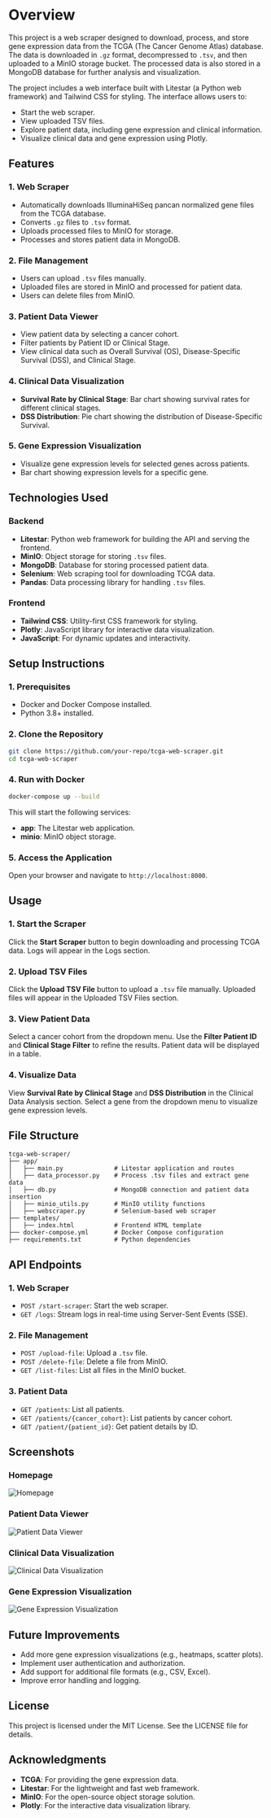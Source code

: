 # Overview
This project is a web scraper designed to download, process, and store gene expression data from the TCGA (The Cancer Genome Atlas) database. The data is downloaded in `.gz` format, decompressed to `.tsv`, and then uploaded to a MinIO storage bucket. The processed data is also stored in a MongoDB database for further analysis and visualization.

The project includes a web interface built with Litestar (a Python web framework) and Tailwind CSS for styling. The interface allows users to:
- Start the web scraper.
- View uploaded TSV files.
- Explore patient data, including gene expression and clinical information.
- Visualize clinical data and gene expression using Plotly.

## Features
### 1. Web Scraper
- Automatically downloads IlluminaHiSeq pancan normalized gene files from the TCGA database.
- Converts `.gz` files to `.tsv` format.
- Uploads processed files to MinIO for storage.
- Processes and stores patient data in MongoDB.

### 2. File Management
- Users can upload `.tsv` files manually.
- Uploaded files are stored in MinIO and processed for patient data.
- Users can delete files from MinIO.

### 3. Patient Data Viewer
- View patient data by selecting a cancer cohort.
- Filter patients by Patient ID or Clinical Stage.
- View clinical data such as Overall Survival (OS), Disease-Specific Survival (DSS), and Clinical Stage.

### 4. Clinical Data Visualization
- **Survival Rate by Clinical Stage**: Bar chart showing survival rates for different clinical stages.
- **DSS Distribution**: Pie chart showing the distribution of Disease-Specific Survival.

### 5. Gene Expression Visualization
- Visualize gene expression levels for selected genes across patients.
- Bar chart showing expression levels for a specific gene.

## Technologies Used
### Backend
- **Litestar**: Python web framework for building the API and serving the frontend.
- **MinIO**: Object storage for storing `.tsv` files.
- **MongoDB**: Database for storing processed patient data.
- **Selenium**: Web scraping tool for downloading TCGA data.
- **Pandas**: Data processing library for handling `.tsv` files.

### Frontend
- **Tailwind CSS**: Utility-first CSS framework for styling.
- **Plotly**: JavaScript library for interactive data visualization.
- **JavaScript**: For dynamic updates and interactivity.

## Setup Instructions
### 1. Prerequisites
- Docker and Docker Compose installed.
- Python 3.8+ installed.

### 2. Clone the Repository
```bash
git clone https://github.com/your-repo/tcga-web-scraper.git
cd tcga-web-scraper
```

### 4. Run with Docker
```bash
docker-compose up --build
```
This will start the following services:
- **app**: The Litestar web application.
- **minio**: MinIO object storage.

### 5. Access the Application
Open your browser and navigate to `http://localhost:8000`.

## Usage
### 1. Start the Scraper
Click the **Start Scraper** button to begin downloading and processing TCGA data. Logs will appear in the Logs section.

### 2. Upload TSV Files
Click the **Upload TSV File** button to upload a `.tsv` file manually. Uploaded files will appear in the Uploaded TSV Files section.

### 3. View Patient Data
Select a cancer cohort from the dropdown menu. Use the **Filter Patient ID** and **Clinical Stage Filter** to refine the results. Patient data will be displayed in a table.

### 4. Visualize Data
View **Survival Rate by Clinical Stage** and **DSS Distribution** in the Clinical Data Analysis section. Select a gene from the dropdown menu to visualize gene expression levels.

## File Structure
```plaintext
tcga-web-scraper/
├── app/
│   ├── main.py              # Litestar application and routes
│   ├── data_processor.py    # Process .tsv files and extract gene data
│   ├── db.py                # MongoDB connection and patient data insertion
│   ├── minio_utils.py       # MinIO utility functions
│   ├── webscraper.py        # Selenium-based web scraper
├── templates/
│   ├── index.html           # Frontend HTML template
├── docker-compose.yml       # Docker Compose configuration
├── requirements.txt         # Python dependencies
```

## API Endpoints
### 1. Web Scraper
- `POST /start-scraper`: Start the web scraper.
- `GET /logs`: Stream logs in real-time using Server-Sent Events (SSE).

### 2. File Management
- `POST /upload-file`: Upload a `.tsv` file.
- `POST /delete-file`: Delete a file from MinIO.
- `GET /list-files`: List all files in the MinIO bucket.

### 3. Patient Data
- `GET /patients`: List all patients.
- `GET /patients/{cancer_cohort}`: List patients by cancer cohort.
- `GET /patient/{patient_id}`: Get patient details by ID.

## Screenshots
### Homepage
![Homepage](path/to/homepage.png)

### Patient Data Viewer
![Patient Data Viewer](path/to/patient_data_viewer.png)

### Clinical Data Visualization
![Clinical Data Visualization](path/to/clinical_data_visualization.png)

### Gene Expression Visualization
![Gene Expression Visualization](path/to/gene_expression_visualization.png)

## Future Improvements
- Add more gene expression visualizations (e.g., heatmaps, scatter plots).
- Implement user authentication and authorization.
- Add support for additional file formats (e.g., CSV, Excel).
- Improve error handling and logging.

## License
This project is licensed under the MIT License. See the LICENSE file for details.

## Acknowledgments
- **TCGA**: For providing the gene expression data.
- **Litestar**: For the lightweight and fast web framework.
- **MinIO**: For the open-source object storage solution.
- **Plotly**: For the interactive data visualization library.
